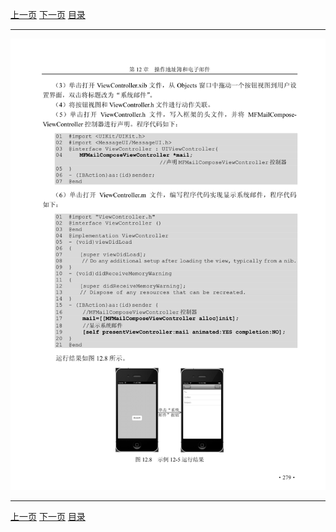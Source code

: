 [上一页](290.md) [下一页](292.md) [目录](../README.md)

***

![291](../images/291.png)

***

[上一页](290.md) [下一页](292.md) [目录](../README.md)